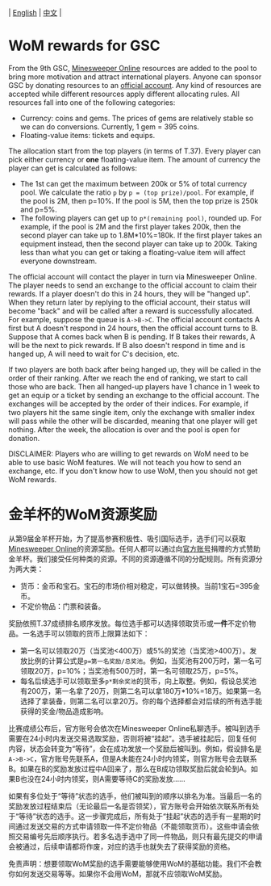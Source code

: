 | [English](#wom-rewards-for-gsc) | [中文](#金羊杯的WoM资源奖励) |

# WoM rewards for GSC

From the 9th GSC, [Minesweeper Online](https://minesweeper.online/) resources are added to the pool to bring more motivation and attract international players. Anyone can sponsor GSC by donating resources to an [official account](https://minesweeper.online/player/5619613). Any kind of resources are accepted while different resources apply different allocating rules. All resources fall into one of the following categories:
- Currency: coins and gems. The prices of gems are relatively stable so we can do conversions. Currently, 1 gem = 395 coins.
- Floating-value items: tickets and equips.

The allocation start from the top players (in terms of T.37). Every player can pick either currency or **one** floating-value item. The amount of currency the player can get is calculated as follows:

- The 1st can get the maximum between 200k or 5% of total currency pool. We calculate the ratio `p` by `p = (top prize)/pool`. For example, if the pool is 2M, then p=10%. If the pool is 5M, then the top prize is 250k and p=5%.
- The following players can get up to `p*(remaining pool)`, rounded up. For example, if the pool is 2M and the first player takes 200k, then the second player can take up to 1.8M\*10%=180k. If the first player takes an equipment instead, then the second player can take up to 200k. Taking less than what you can get or taking a floating-value item will affect everyone downstream.

The official account will contact the player in turn via Minesweeper Online. The player needs to send an exchange to the official account to claim their rewards. If a player doesn't do this in 24 hours, they will be "hanged up". When they return later by replying to the official account, their status will become "back" and will be called after a reward is successfully allocated. For example, suppose the queue is `A->B->C`. The official account contacts A first but A doesn't respond in 24 hours, then the official account turns to B. Suppose that A comes back when B is pending. If B takes their rewards, A will be the next to pick rewards. If B also doesn't respond in time and is hanged up, A will need to wait for C's decision, etc.

If two players are both back after being hanged up, they will be called in the order of their ranking. After we reach the end of ranking, we start to call those who are back. Then all hanged-up players have 1 chance in 1 week to get an equip or a ticket by sending an exchange to the official account. The exchanges will be accepted by the order of their indices. For example, if two players hit the same single item, only the exchange with smaller index will pass while the other will be discarded, meaning that one player will get nothing. After the week, the allocation is over and the pool is open for donation.

DISCLAIMER: Players who are willing to get rewards on WoM need to be able to use basic WoM features. We will not teach you how to send an exchange, etc. If you don't know how to use WoM, then you should not get WoM rewards.

# 金羊杯的WoM资源奖励

从第9届金羊杯开始，为了提高参赛积极性、吸引国际选手，选手们可以获取[Minesweeper Online](https://minesweeper.online/)的资源奖励。任何人都可以通过向[官方账号](https://minesweeper.online/player/5619613)捐赠的方式赞助金羊杯。我们接受任何种类的资源。不同的资源遵循不同的分配规则。所有资源分为两大类：
- 货币：金币和宝石。宝石的市场价相对稳定，可以做转换。当前1宝石=395金币。
- 不定价物品：门票和装备。

奖励依照T.37成绩排名顺序发放。每位选手都可以选择领取货币或**一件**不定价物品。一名选手可以领取的货币上限算法如下：
- 第一名可以领取20万（当奖池<400万）或5%的奖池（当奖池>400万）。发放比例的计算公式是`p=第一名奖励/总奖池`。例如，当奖池有200万时，第一名可领取20万，p=10%；当奖池有500万时，第一名可领取25万，p=5%。
- 每名后续选手可以领取至多`p*剩余奖池`的货币，向上取整。例如，假设总奖池有200万，第一名拿了20万，则第二名可以拿180万\*10%=18万。如果第一名选择了拿装备，则第二名可以拿20万。你的每个选择都会对后续的所有选手能获得的奖金/物品造成影响。

比赛成绩公布后，官方账号会依次在Minesweeper Online私聊选手。被叫到选手需要在24小时内发送交易选取奖励，否则将被“挂起”。选手被挂起后，回复任何内容，状态会转变为“等待”，会在成功发放一个奖励后被叫到。例如，假设排名是`A->B->C`，官方账号先联系A，但是A未能在24小时内领奖，则官方账号会去联系B。如果在B的奖励发放过程中A回来了，那么在B成功领取奖励后就会轮到A。如果B也没在24小时内领奖，则A需要等待C的奖励发放……

如果有多位处于“等待”状态的选手，他们被叫到的顺序以排名为准。当最后一名的奖励发放过程结束后（无论最后一名是否领奖），官方账号会开始依次联系所有处于“等待”状态的选手。这一步骤完成后，所有处于“挂起”状态的选手有一星期的时间通过发送交易的方式申请领取一件不定价物品（不能领取货币）。这些申请会依照交易编号先后顺序执行。若多名选手选中了同一件物品，则只有最先提交的申请会被通过，后续申请都将作废，对应的选手也就失去了获得奖励的资格。

免责声明：想要领取WoM奖励的选手需要能够使用WoM的基础功能。我们不会教你如何发送交易等等。如果你不会用WoM，那就不应领取WoM奖励。
